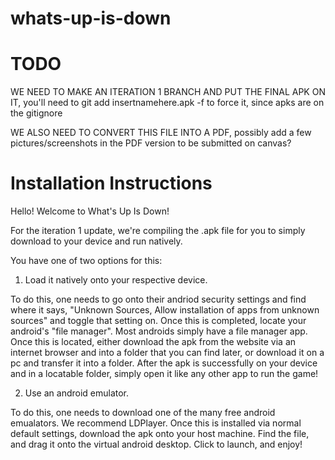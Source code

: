 # whats-up-is-down

# TODO

WE NEED TO MAKE AN ITERATION 1 BRANCH AND PUT THE FINAL APK ON IT, you'll need to git add insertnamehere.apk -f to force it, since apks are on the gitignore

WE ALSO NEED TO CONVERT THIS FILE INTO A PDF, possibly add a few pictures/screenshots in the PDF version to be submitted on canvas?

# Installation Instructions

Hello!  Welcome to What's Up Is Down!

For the iteration 1 update, we're compiling the .apk file for you to simply download to your device and run natively.

You have one of two options for this:

1. Load it natively onto your respective device.
  
  To do this, one needs to go onto their andriod security settings and find where it says, "Unknown Sources, Allow installation of apps from unknown sources" and toggle that    setting on.  Once this is completed, locate your android's "file manager".  Most androids simply have a file manager app.  Once this is located, either download the apk from the website via an internet browser and into a folder that you can find later, or download it on a pc and transfer it into a folder.  After the apk is successfully on your device and in a locatable folder, simply open it like any other app to run the game!
  

2. Use an android emulator. 

  To do this, one needs to download one of the many free android emualators.  We recommend LDPlayer.  Once this is installed via normal default settings, download the apk onto your host machine.  Find the file, and drag it onto the virtual android desktop.  Click to launch, and enjoy!
